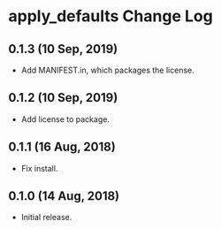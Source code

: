 # apply_defaults Change Log

## 0.1.3 (10 Sep, 2019)

- Add MANIFEST.in, which packages the license.

## 0.1.2 (10 Sep, 2019)

- Add license to package.

## 0.1.1 (16 Aug, 2018)
- Fix install.

## 0.1.0 (14 Aug, 2018)
- Initial release.
